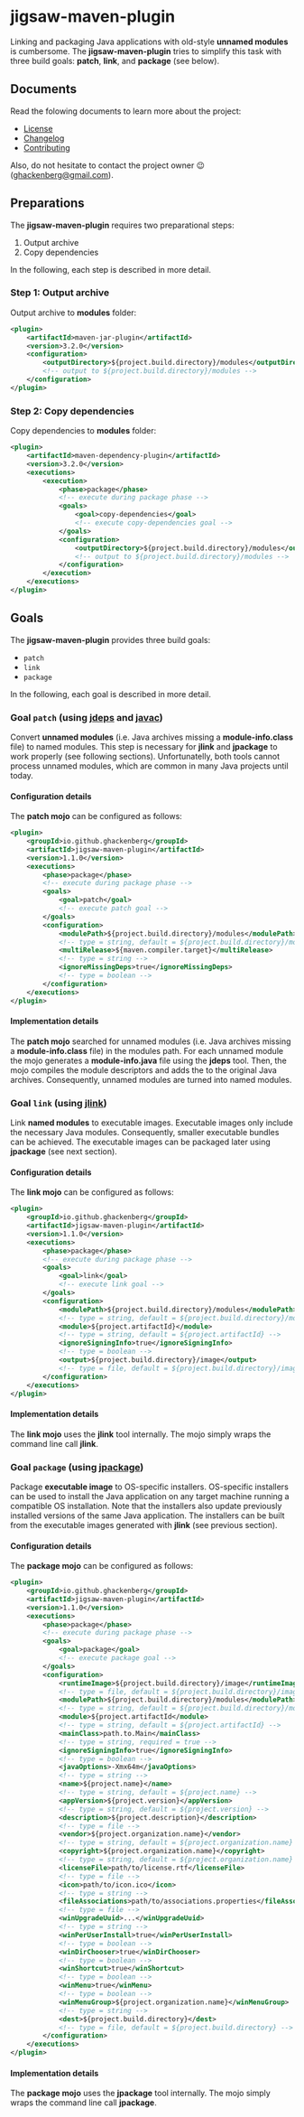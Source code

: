 # jigsaw-maven-plugin

Linking and packaging Java applications with old-style **unnamed modules** is cumbersome.
The **jigsaw-maven-plugin** tries to simplify this task with three build goals: **patch**, **link**, and **package** (see below).

## Documents

Read the folowing documents to learn more about the project:

* [License](./LICENSE.md)
* [Changelog](./CHANGELOG.md)
* [Contributing](./CONTRIBUTING.md)

Also, do not hesitate to contact the project owner 😉 (ghackenberg@gmail.com).

## Preparations

The **jigsaw-maven-plugin** requires two preparational steps:

1. Output archive
2. Copy dependencies

In the following, each step is described in more detail.

### Step 1: Output archive

Output archive to **modules** folder:

```xml
<plugin>
    <artifactId>maven-jar-plugin</artifactId>
    <version>3.2.0</version>
    <configuration>
        <outputDirectory>${project.build.directory}/modules</outputDirectory>
        <!-- output to ${project.build.directory}/modules -->
    </configuration>
</plugin>
```

### Step 2: Copy dependencies

Copy dependencies to **modules** folder:

```xml
<plugin>
    <artifactId>maven-dependency-plugin</artifactId>
    <version>3.2.0</version>
    <executions>
        <execution>
            <phase>package</phase>
            <!-- execute during package phase -->
            <goals>
                <goal>copy-dependencies</goal>
                <!-- execute copy-dependencies goal -->
            </goals>
            <configuration>
                <outputDirectory>${project.build.directory}/modules</outputDirectory>
                <!-- output to ${project.build.directory}/modules -->
            </configuration>
        </execution>
    </executions>
</plugin>
```

## Goals

The **jigsaw-maven-plugin** provides three build goals:

* `patch`
* `link`
* `package`

In the following, each goal is described in more detail.

### Goal `patch` (using [jdeps](https://docs.oracle.com/en/java/javase/16/docs/specs/man/jdeps.html) and [javac](https://docs.oracle.com/en/java/javase/16/docs/specs/man/javac.html))

Convert **unnamed modules** (i.e. Java archives missing a **module-info.class** file) to named modules. This step is necessary for **jlink** and **jpackage** to work properly (see following sections). Unfortunatelly, both tools cannot process unnamed modules, which are common in many Java projects until today.

#### Configuration details

The **patch mojo** can be configured as follows:

```xml
<plugin>
    <groupId>io.github.ghackenberg</groupId>
    <artifactId>jigsaw-maven-plugin</artifactId>
    <version>1.1.0</version>
    <executions>
        <phase>package</phase>
        <!-- execute during package phase -->
        <goals>
            <goal>patch</goal>
            <!-- execute patch goal -->
        </goals>
        <configuration>
            <modulePath>${project.build.directory}/modules</modulePath>
            <!-- type = string, default = ${project.build.directory}/modules -->
            <multiRelease>${maven.compiler.target}</multiRelease>
            <!-- type = string -->
            <ignoreMissingDeps>true</ignoreMissingDeps>
            <!-- type = boolean -->
        </configuration>
    </executions>
</plugin>
```

#### Implementation details

The **patch mojo** searched for unnamed modules (i.e. Java archives missing a **module-info.class** file) in the modules path. For each unnamed module the mojo generates a **module-info.java** file using the **jdeps** tool. Then, the mojo compiles the module descriptors and adds the to the original Java archives. Consequently, unnamed modules are turned into named modules.

### Goal `link` (using [jlink](https://docs.oracle.com/en/java/javase/16/docs/specs/man/jlink.html))

Link **named modules** to executable images. Executable images only include the necessary Java modules. Consequently, smaller executable bundles can be achieved. The executable images can be packaged later using **jpackage** (see next section).

#### Configuration details

The **link mojo** can be configured as follows:

```xml
<plugin>
    <groupId>io.github.ghackenberg</groupId>
    <artifactId>jigsaw-maven-plugin</artifactId>
    <version>1.1.0</version>
    <executions>
        <phase>package</phase>
        <!-- execute during package phase -->
        <goals>
            <goal>link</goal>
            <!-- execute link goal -->
        </goals>
        <configuration>
            <modulePath>${project.build.directory}/modules</modulePath>
            <!-- type = string, default = ${project.build.directory}/modules -->
            <module>${project.artifactId}</module>
            <!-- type = string, default = ${project.artifactId} -->
            <ignoreSigningInfo>true</ignoreSigningInfo>
            <!-- type = boolean -->
            <output>${project.build.directory}/image</output>
            <!-- type = file, default = ${project.build.directory}/image -->
        </configuration>
    </executions>
</plugin>
```

#### Implementation details

The **link mojo** uses the **jlink** tool internally. The mojo simply wraps the command line call **jlink**.

### Goal `package` (using [jpackage](https://docs.oracle.com/en/java/javase/16/docs/specs/man/jpackage.html))

Package **executable image** to OS-specific installers. OS-specific installers can be used to install the Java application on any target machine running a compatible OS installation. Note that the installers also update previously installed versions of the same Java application. The installers can be built from the executable images generated with **jlink** (see previous section).

#### Configuration details

The **package mojo** can be configured as follows:

```xml
<plugin>
    <groupId>io.github.ghackenberg</groupId>
    <artifactId>jigsaw-maven-plugin</artifactId>
    <version>1.1.0</version>
    <executions>
        <phase>package</phase>
        <!-- execute during package phase -->
        <goals>
            <goal>package</goal>
            <!-- execute package goal -->
        </goals>
        <configuration>
            <runtimeImage>${project.build.directory}/image</runtimeImage>
            <!-- type = file, default = ${project.build.directory}/image -->
            <modulePath>${project.build.directory}/modules</modulePath>
            <!-- type = string, default = ${project.build.directory}/modules -->
            <module>${project.artifactId</module>
            <!-- type = string, default = ${project.artifactId} -->
            <mainClass>path.to.Main</mainClass>
            <!-- type = string, required = true -->
            <ignoreSigningInfo>true</ignoreSigningInfo>
            <!-- type = boolean -->
            <javaOptions>-Xmx64m</javaOptions>
            <!-- type = string -->
            <name>${project.name}</name>
            <!-- type = string, default = ${project.name} -->
            <appVersion>${project.version}</appVersion>
            <!-- type = string, default = ${project.version} -->
            <description>${project.description}</description>
            <!-- type = file -->
            <vendor>${project.organization.name}</vendor>
            <!-- type = string, default = ${project.organization.name} -->
            <copyright>${project.organization.name}</copyright>
            <!-- type = string, default = ${project.organization.name} -->
            <licenseFile>path/to/license.rtf</licenseFile>
            <!-- type = file -->
            <icon>path/to/icon.ico</icon>
            <!-- type = string -->
            <fileAssociations>path/to/associations.properties</fileAssociations>
            <!-- type = file -->
            <winUpgradeUuid>...</winUpgradeUuid>
            <!-- type = string -->
            <winPerUserInstall>true</winPerUserInstall>
            <!-- type = boolean -->
            <winDirChooser>true</winDirChooser>
            <!-- type = boolean -->
            <winShortcut>true</winShortcut>
            <!-- type = boolean -->
            <winMenu>true</winMenu>
            <!-- type = boolean -->
            <winMenuGroup>${project.organization.name}</winMenuGroup>
            <!-- type = string -->
            <dest>${project.build.directory}</dest>
            <!-- type = file, default = ${project.build.directory} -->
        </configuration>
    </executions>
</plugin>
```

#### Implementation details

The **package mojo** uses the **jpackage** tool internally. The mojo simply wraps the command line call **jpackage**.
